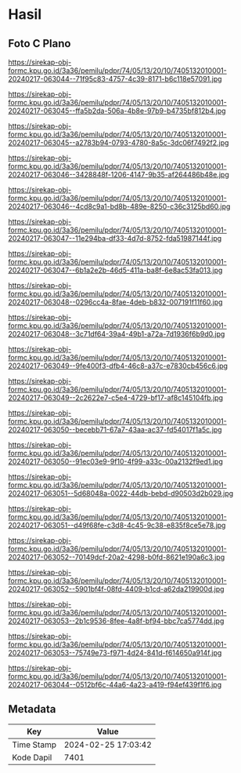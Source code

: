 # Hasil

## Foto C Plano

https://sirekap-obj-formc.kpu.go.id/3a36/pemilu/pdpr/74/05/13/20/10/7405132010001-20240217-063044--71f95c83-4757-4c39-8171-b6c118e57091.jpg

https://sirekap-obj-formc.kpu.go.id/3a36/pemilu/pdpr/74/05/13/20/10/7405132010001-20240217-063045--ffa5b2da-506a-4b8e-97b9-b4735bf812b4.jpg

https://sirekap-obj-formc.kpu.go.id/3a36/pemilu/pdpr/74/05/13/20/10/7405132010001-20240217-063045--a2783b94-0793-4780-8a5c-3dc06f7492f2.jpg

https://sirekap-obj-formc.kpu.go.id/3a36/pemilu/pdpr/74/05/13/20/10/7405132010001-20240217-063046--3428848f-1206-4147-9b35-af264486b48e.jpg

https://sirekap-obj-formc.kpu.go.id/3a36/pemilu/pdpr/74/05/13/20/10/7405132010001-20240217-063046--4cd8c9a1-bd8b-489e-8250-c36c3125bd60.jpg

https://sirekap-obj-formc.kpu.go.id/3a36/pemilu/pdpr/74/05/13/20/10/7405132010001-20240217-063047--11e294ba-df33-4d7d-8752-fda51987144f.jpg

https://sirekap-obj-formc.kpu.go.id/3a36/pemilu/pdpr/74/05/13/20/10/7405132010001-20240217-063047--6b1a2e2b-46d5-411a-ba8f-6e8ac53fa013.jpg

https://sirekap-obj-formc.kpu.go.id/3a36/pemilu/pdpr/74/05/13/20/10/7405132010001-20240217-063048--0296cc4a-8fae-4deb-b832-007191f11f60.jpg

https://sirekap-obj-formc.kpu.go.id/3a36/pemilu/pdpr/74/05/13/20/10/7405132010001-20240217-063048--3c71df64-39a4-49b1-a72a-7d1936f6b9d0.jpg

https://sirekap-obj-formc.kpu.go.id/3a36/pemilu/pdpr/74/05/13/20/10/7405132010001-20240217-063049--9fe400f3-dfb4-46c8-a37c-e7830cb456c6.jpg

https://sirekap-obj-formc.kpu.go.id/3a36/pemilu/pdpr/74/05/13/20/10/7405132010001-20240217-063049--2c2622e7-c5e4-4729-bf17-af8c145104fb.jpg

https://sirekap-obj-formc.kpu.go.id/3a36/pemilu/pdpr/74/05/13/20/10/7405132010001-20240217-063050--becebb71-67a7-43aa-ac37-fd54017f1a5c.jpg

https://sirekap-obj-formc.kpu.go.id/3a36/pemilu/pdpr/74/05/13/20/10/7405132010001-20240217-063050--91ec03e9-9f10-4f99-a33c-00a2132f9ed1.jpg

https://sirekap-obj-formc.kpu.go.id/3a36/pemilu/pdpr/74/05/13/20/10/7405132010001-20240217-063051--5d68048a-0022-44db-bebd-d90503d2b029.jpg

https://sirekap-obj-formc.kpu.go.id/3a36/pemilu/pdpr/74/05/13/20/10/7405132010001-20240217-063051--d49f68fe-c3d8-4c45-9c38-e835f8ce5e78.jpg

https://sirekap-obj-formc.kpu.go.id/3a36/pemilu/pdpr/74/05/13/20/10/7405132010001-20240217-063052--70149dcf-20a2-4298-b0fd-8621e190a6c3.jpg

https://sirekap-obj-formc.kpu.go.id/3a36/pemilu/pdpr/74/05/13/20/10/7405132010001-20240217-063052--5901bf4f-08fd-4409-b1cd-a62da219900d.jpg

https://sirekap-obj-formc.kpu.go.id/3a36/pemilu/pdpr/74/05/13/20/10/7405132010001-20240217-063053--2b1c9536-8fee-4a8f-bf94-bbc7ca5774dd.jpg

https://sirekap-obj-formc.kpu.go.id/3a36/pemilu/pdpr/74/05/13/20/10/7405132010001-20240217-063053--75749e73-f971-4d24-841d-f614650a914f.jpg

https://sirekap-obj-formc.kpu.go.id/3a36/pemilu/pdpr/74/05/13/20/10/7405132010001-20240217-063044--0512bf6c-44a6-4a23-a419-f94ef439f1f6.jpg


## Metadata

| Key        | Value               |
| ---------- | ------------------- |
| Time Stamp | 2024-02-25 17:03:42 |
| Kode Dapil | 7401                |



